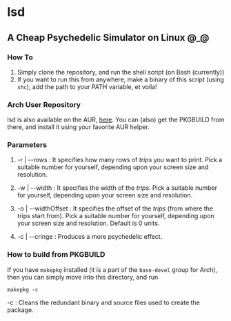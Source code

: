 # lsd
## A Cheap Psychedelic Simulator on Linux  @_@


### How To
1. Simply clone the repository, and run the shell script (on Bash (currently))
2. If you want to run this from anywhere, make a binary of this script (using `shc`), add the path to your PATH variable, et voila!

### Arch User Repository
lsd is also available on the AUR, [here](https://aur.archlinux.org/packages/lsd/). You can (also) get the PKGBUILD from there, and install it using your favorite AUR helper.

### Parameters

1. -r | --rows : It specifies how many rows of *trips* you want to print. Pick a suitable number for yourself, depending upon your screen size and resolution.

2. -w | --width : It specifies the width of the *trips*.  Pick a suitable number for yourself, depending upon your screen size and resolution.

3. -o | --widthOffset : It specifies the offset of the *trips* (from where the trips start from).  Pick a suitable number for yourself, depending upon your screen size and resolution. Default is 0 units.

4. -c | --cringe : Produces a more psychedelic effect.

### How to build from PKGBUILD
If you have `makepkg` installed (it is a part of the `base-devel` group for Arch), then you can simply move into this directory, and run

`makepkg -c`

-c : Cleans the redundant binary and source files used to create the package.
